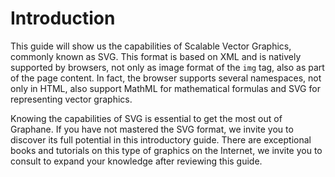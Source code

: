 # Introduction

This guide will show us the capabilities of Scalable Vector Graphics, commonly known as SVG. This
format is based on XML and is natively supported by browsers, not only as image format of the `img`
tag, also as part of the page content. In fact, the browser supports several namespaces, not only in
HTML, also support MathML for mathematical formulas and SVG for representing vector graphics.

Knowing the capabilities of SVG is essential to get the most out of Graphane. If you have not
mastered the SVG format, we invite you to discover its full potential in this introductory guide.
There are exceptional books and tutorials on this type of graphics on the Internet, we invite you to
consult to expand your knowledge after reviewing this guide.


